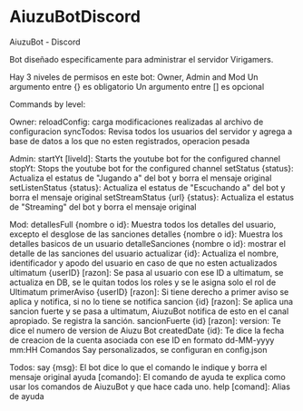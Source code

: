 # AiuzuBotDiscord
AiuzuBot - Discord

Bot diseñado especificamente para administrar el servidor Virigamers.

Hay 3 niveles de permisos en este bot: Owner, Admin and Mod
Un argumento entre {} es obligatorio
Un argumento entre [] es opcional

Commands by level:

Owner:
reloadConfig: carga modificaciones realizadas al archivo de configuracion
syncTodos: Revisa todos los usuarios del servidor y agrega a base de datos a los que no esten registrados, operacion pesada

Admin:
startYt [liveId]: Starts the youtube bot for the configured channel
stopYt: Stops the youtube bot for the configured channel
setStatus {status}: Actualiza el estatus de "Jugando a" del bot y borra el mensaje original
setListenStatus {status}: Actualiza el estatus de "Escuchando a" del bot y borra el mensaje original
setStreamStatus {url} {status}: Actualiza el estatus de "Streaming" del bot y borra el mensaje original 

Mod:
detallesFull {nombre o id}: Muestra todos los detalles del usuario, excepto el desglose de las sanciones
detalles {nombre o id}: Muestra los detalles basicos de un usuario
detalleSanciones {nombre o id}: mostrar el detalle de las sanciones del usuario
actualizar {id}: Actualiza el nombre, identificador y apodo del usuario en caso de que no esten actualizados
ultimatum {userID} [razon]: Se pasa al usuario con ese ID a ultimatum, se actualiza en DB, se le quitan todos los roles y se le asigna solo el rol de Ultimatum
primerAviso {userID} [razon]: Si tiene derecho a primer aviso se aplica y notifica, si no lo tiene se notifica
sancion {id} [razon]: Se aplica una sancion fuerte y se pasa a ultimatum, AiuzuBot notifica de esto en el canal apropiado. Se registra la sanción.
sancionFuerte {id} [razon]: 
version: Te dice el numero de version de Aiuzu Bot
createdDate {id}: Te dice la fecha de creacion de la cuenta asociada con ese ID en formato dd-MM-yyyy mm:HH
Comandos Say personalizados, se configuran en config.json

Todos:
say {msg}: El bot dice lo que el comando le indique y borra el mensaje original
ayuda [comando]: El comando de ayuda te explica como usar los comandos de AiuzuBot y que hace cada uno.
help [comand]: Alias de ayuda